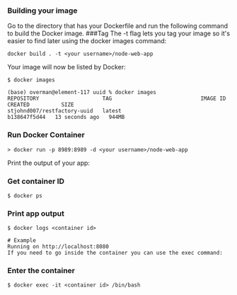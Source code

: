 ### Building your image
Go to the directory that has your Dockerfile and run the following command to build the Docker image.
###Tag
The -t flag lets you tag your image so it's easier to find later using the docker images command:
```shell
docker build . -t <your username>/node-web-app
```

Your image will now be listed by Docker:

```shell
$ docker images
```

```shell
(base) overman@element-117 uuid % docker images                                 
REPOSITORY                    TAG                            IMAGE ID       CREATED          SIZE
stjohnd007/restfactory-uuid   latest                         b138647f5d44   13 seconds ago   944MB

```

### Run Docker Container
```shell
> docker run -p 8989:8989 -d <your username>/node-web-app
```

Print the output of your app:

### Get container ID
```shell
$ docker ps
```

### Print app output
```shell
$ docker logs <container id>
```

```shell
# Example
Running on http://localhost:8080
If you need to go inside the container you can use the exec command:
```


### Enter the container
```shell
$ docker exec -it <container id> /bin/bash
```